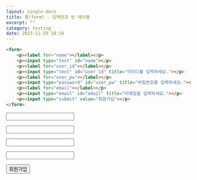 ```yaml
---
layout: single-docs
title: 폼(form) - 입력란과 빈 레이블
excerpt: ""
category: testing
date: 2023-11-29 18:34
---
```


```html
<form>
	<p><label for="name"></label></p>
	<p><input type="text" id="name"></p>
	<p><label for="user_id"></label></p>
	<p><input type="text" id="user_id" title="아이디를 입력하세요."></p>
	<p><label for="user_pw"></label></p>
	<p><input type="password" id="user_pw" title="비밀번호를 입력하세요."></p>
	<p><label for="email"></label></p>
	<p><input type="email" id="email" title="이메일을 입력하세요."></p>
	<p><input type="submit" value="회원가입"></p>
</form>
```

<form>
	<p><label for="name"></label></p>
	<p><input type="text" id="name"></p>
	<p><label for="user_id"></label></p>
	<p><input type="text" id="user_id" title="아이디를 입력하세요."></p>
	<p><label for="user_pw"></label></p>
	<p><input type="password" id="user_pw" title="비밀번호를 입력하세요."></p>
	<p><label for="email"></label></p>
	<p><input type="email" id="email" title="이메일을 입력하세요."></p>
	<p><input type="submit" value="회원가입"></p>
</form>
